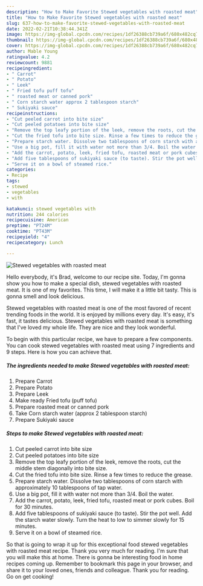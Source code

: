 ```yaml
---
description: "How to Make Favorite Stewed vegetables with roasted meat"
title: "How to Make Favorite Stewed vegetables with roasted meat"
slug: 637-how-to-make-favorite-stewed-vegetables-with-roasted-meat
date: 2022-02-21T10:38:44.341Z
image: https://img-global.cpcdn.com/recipes/1df26388cb739a6f/680x482cq70/stewed-vegetables-with-roasted-meat-recipe-main-photo.jpg
thumbnail: https://img-global.cpcdn.com/recipes/1df26388cb739a6f/680x482cq70/stewed-vegetables-with-roasted-meat-recipe-main-photo.jpg
cover: https://img-global.cpcdn.com/recipes/1df26388cb739a6f/680x482cq70/stewed-vegetables-with-roasted-meat-recipe-main-photo.jpg
author: Mable Young
ratingvalue: 4.2
reviewcount: 9881
recipeingredient:
- " Carrot"
- " Potato"
- " Leek"
- " Fried tofu puff tofu"
- " roasted meat or canned pork"
- " Corn starch water approx 2 tablespoon starch"
- " Sukiyaki sauce"
recipeinstructions:
- "Cut peeled carrot into bite size"
- "Cut peeled potatoes into bite size"
- "Remove the top leafy portion of the leek, remove the roots, cut the middle stem diagonally into bite size."
- "Cut the fried tofu into bite size. Rinse a few times to reduce the grease."
- "Prepare starch water. Dissolve two tablespoons of corn starch with approximately 10 tablespoons of tap water."
- "Use a big pot, fill it with water not more than 3/4. Boil the water."
- "Add the carrot, potato, leek, fried tofu, roasted meat or pork cubes. Boil for 30 minutes."
- "Add five tablespoons of sukiyaki sauce (to taste). Stir the pot well. Add the starch water slowly. Turn the heat to low to simmer slowly for 15 minutes."
- "Serve it on a bowl of steamed rice."
categories:
- Recipe
tags:
- stewed
- vegetables
- with

katakunci: stewed vegetables with 
nutrition: 244 calories
recipecuisine: American
preptime: "PT24M"
cooktime: "PT43M"
recipeyield: "4"
recipecategory: Lunch

---
```



![Stewed vegetables with roasted meat](https://img-global.cpcdn.com/recipes/1df26388cb739a6f/680x482cq70/stewed-vegetables-with-roasted-meat-recipe-main-photo.jpg)

Hello everybody, it's Brad, welcome to our recipe site. Today, I'm gonna show you how to make a special dish, stewed vegetables with roasted meat. It is one of my favorites. This time, I will make it a little bit tasty. This is gonna smell and look delicious.



Stewed vegetables with roasted meat is one of the most favored of recent trending foods in the world. It is enjoyed by millions every day. It's easy, it's fast, it tastes delicious. Stewed vegetables with roasted meat is something that I've loved my whole life. They are nice and they look wonderful.


To begin with this particular recipe, we have to prepare a few components. You can cook stewed vegetables with roasted meat using 7 ingredients and 9 steps. Here is how you can achieve that.

<!--inarticleads1-->

##### The ingredients needed to make Stewed vegetables with roasted meat:

1. Prepare  Carrot
1. Prepare  Potato
1. Prepare  Leek
1. Make ready  Fried tofu (puff tofu)
1. Prepare  roasted meat or canned pork
1. Take  Corn starch water (approx 2 tablespoon starch)
1. Prepare  Sukiyaki sauce




<!--inarticleads2-->

##### Steps to make Stewed vegetables with roasted meat:

1. Cut peeled carrot into bite size
1. Cut peeled potatoes into bite size
1. Remove the top leafy portion of the leek, remove the roots, cut the middle stem diagonally into bite size.
1. Cut the fried tofu into bite size. Rinse a few times to reduce the grease.
1. Prepare starch water. Dissolve two tablespoons of corn starch with approximately 10 tablespoons of tap water.
1. Use a big pot, fill it with water not more than 3/4. Boil the water.
1. Add the carrot, potato, leek, fried tofu, roasted meat or pork cubes. Boil for 30 minutes.
1. Add five tablespoons of sukiyaki sauce (to taste). Stir the pot well. Add the starch water slowly. Turn the heat to low to simmer slowly for 15 minutes.
1. Serve it on a bowl of steamed rice.




So that is going to wrap it up for this exceptional food stewed vegetables with roasted meat recipe. Thank you very much for reading. I'm sure that you will make this at home. There is gonna be interesting food in home recipes coming up. Remember to bookmark this page in your browser, and share it to your loved ones, friends and colleague. Thank you for reading. Go on get cooking!
